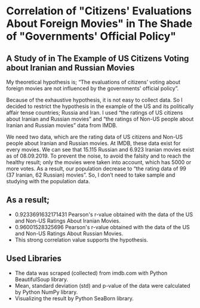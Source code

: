 # Correlation of "Citizens' Evaluations About Foreign Movies" in The Shade of "Governments' Official Policy"
## A Study of in The Example of US Citizens Voting about Iranian and Russian Movies

My theoretical hypothesis is; “The evaluations of citizens’ voting about foreign movies are not influenced by the governments' official policy”.
 
Because of the exhaustive hypothesis, it is not easy to collect data. So I decided to restrict the hypothesis in the example of the US and its politically affair tense countries; Russia and Iran. I used “the ratings of US citizens about Iranian and Russian movies” and “the ratings of Non-US people about Iranian and Russian movies” data from IMDB.
 
We need two data, which are the rating data of US citizens and Non-US people about Iranian and Russian movies. At IMDB, these data exist for every movies. We can see that 15.115 Russian and 6.923 Iranian movies exist as of 08.09.2019. To prevent the noise, to avoid the falsity and to reach the healthy result; only the movies were taken into account,  which has 5000 or more votes. As a result, our population decrease to “the rating data of 99 (37 Iranian, 62 Russian) movies”. So, I don’t need to take sample and studying with the population data.

## As a result;
- 0.9233691632171431 Pearson's r-value obtained with the data of the US and Non-US Ratings About Iranian Movies.
- 0.96001528325696 Pearson's r-value obtained with the data of the US and Non-US Ratings About Russian Movies.
- This strong correlation value supports the hypothesis.


## Used Libraries
- The data was scraped (collected) from imdb.com with Python BeautifulSoup library.
- Mean, standard deviation (std) and p-value of the data were calculated by Python NumPy library. 
- Visualizing the result by Python SeaBorn library.

